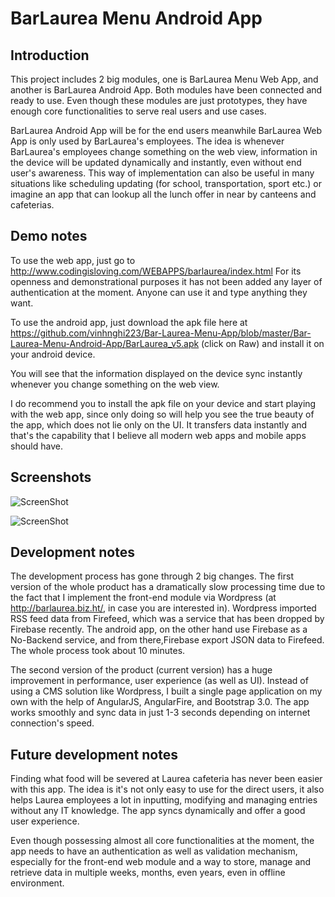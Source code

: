 BarLaurea Menu Android App
================
Introduction
-------
This project includes 2 big modules, one is BarLaurea Menu Web App, and another is BarLaurea Android App. Both modules have been connected and ready to use. Even though these modules are just prototypes, they have enough core functionalities  to serve real users and use cases.

BarLaurea Android App will be for the end users meanwhile BarLaurea Web App is only used by BarLaurea's employees. The idea is whenever BarLaurea's employees change something on the web view, information in the device will be updated dynamically and instantly, even without end user's awareness. This way of implementation can also be useful in many situations like scheduling updating (for school, transportation, sport etc.) or imagine an app that can lookup all the lunch offer in near by canteens and cafeterias.

Demo notes
-------
To use the web app, just go to http://www.codingisloving.com/WEBAPPS/barlaurea/index.html
For its openness and demonstrational purposes it has not been added any layer of authentication at the moment. Anyone can use it and type anything they want.

To use the android app, just download the apk file here at https://github.com/vinhnghi223/Bar-Laurea-Menu-App/blob/master/Bar-Laurea-Menu-Android-App/BarLaurea_v5.apk (click on Raw) and install it on your android device. 

You will see that the information displayed on the device sync instantly whenever you change something on the web view.

I do recommend you to install the apk file on your device and start playing with the web app, since only doing so will help you see the true beauty of the app, which does not lie only on the UI. It transfers data instantly and that's the capability that I believe all modern web apps and mobile apps should have.

Screenshots
-------
![ScreenShot](https://raw.githubusercontent.com/vinhnghi223/Bar-Laurea-Menu-App/master/BarLaurea-2.png)


![ScreenShot](https://raw.githubusercontent.com/vinhnghi223/Bar-Laurea-Menu-App/master/BarLaurea-1.png)

Development notes
-------
The development process has gone through 2 big changes. The first version of the whole product has a dramatically slow processing time due to the fact that I implement the front-end module via Wordpress (at http://barlaurea.biz.ht/, in case you are interested in). Wordpress imported RSS feed data from Firefeed, which was a service that has been dropped by Firebase recently. The android app, on the other hand use Firebase as a No-Backend service, and from there,Firebase export JSON data to Firefeed. The whole process took about 10 minutes.

The second version of the product (current version) has a huge improvement in performance, user experience (as well as UI). Instead of using a CMS solution like Wordpress, I built a single page application on my own with the help of AngularJS, AngularFire, and Bootstrap 3.0. The app works smoothly and sync data in just 1-3 seconds depending on internet connection's speed. 

Future development notes
-------
Finding what food will be severed at Laurea cafeteria has never been easier with this app. The idea is it's not only easy to use for the direct users, it also helps Laurea employees a lot in inputting, modifying and managing entries without any IT knowledge. The app syncs dynamically and offer a good user experience. 

Even though possessing almost all core functionalities at the moment, the app needs to have an authentication as well as validation mechanism, especially for the front-end web module and a way to store, manage and retrieve data in multiple weeks, months, even years, even in offline environment.



